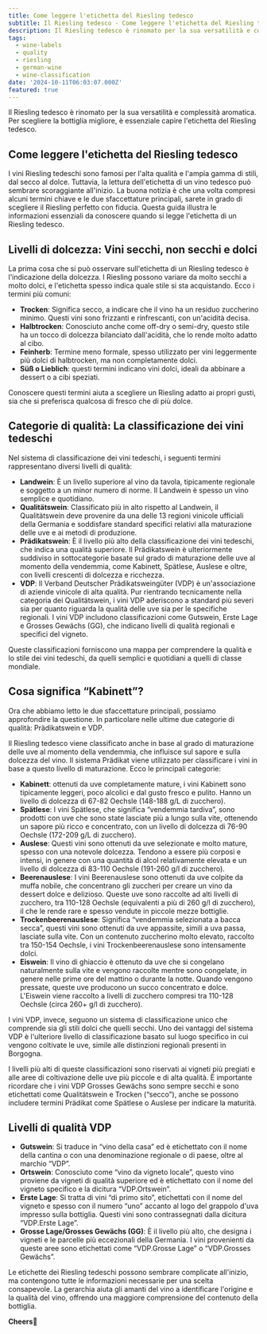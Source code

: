```yaml
---
title: Come leggere l'etichetta del Riesling tedesco
subtitle: Il Riesling tedesco - Come leggere l'etichetta del Riesling tedesco?
description: Il Riesling tedesco è rinomato per la sua versatilità e complessità aromatica. Per scegliere la bottiglia migliore, è essenziale capire l'etichetta del Riesling tedesco.
tags:
  - wine-labels
  - quality
  - riesling
  - german-wine
  - wine-classification
date: '2024-10-11T06:03:07.000Z'
featured: true
---
```


Il Riesling tedesco è rinomato per la sua versatilità e complessità aromatica. Per scegliere la bottiglia migliore, è essenziale capire l'etichetta del Riesling tedesco.

## Come leggere l'etichetta del Riesling tedesco

I vini Riesling tedeschi sono famosi per l'alta qualità e l'ampia gamma di stili, dal secco al dolce. Tuttavia, la lettura dell'etichetta di un vino tedesco può sembrare scoraggiante all'inizio. La buona notizia è che una volta compresi alcuni termini chiave e le due sfaccettature principali, sarete in grado di scegliere il Riesling perfetto con fiducia. Questa guida illustra le informazioni essenziali da conoscere quando si legge l'etichetta di un Riesling tedesco.

## Livelli di dolcezza: Vini secchi, non secchi e dolci

La prima cosa che si può osservare sull'etichetta di un Riesling tedesco è l'indicazione della dolcezza. I Riesling possono variare da molto secchi a molto dolci, e l'etichetta spesso indica quale stile si sta acquistando. Ecco i termini più comuni:

- **Trocken**: Significa secco, a indicare che il vino ha un residuo zuccherino minimo. Questi vini sono frizzanti e rinfrescanti, con un'acidità decisa.
- **Halbtrocken**: Conosciuto anche come off-dry o semi-dry, questo stile ha un tocco di dolcezza bilanciato dall'acidità, che lo rende molto adatto al cibo.
- **Feinherb**: Termine meno formale, spesso utilizzato per vini leggermente più dolci di halbtrocken, ma non completamente dolci.
- **Süß o Lieblich**: questi termini indicano vini dolci, ideali da abbinare a dessert o a cibi speziati.

Conoscere questi termini aiuta a scegliere un Riesling adatto ai propri gusti, sia che si preferisca qualcosa di fresco che di più dolce.

## Categorie di qualità: La classificazione dei vini tedeschi

Nel sistema di classificazione dei vini tedeschi, i seguenti termini rappresentano diversi livelli di qualità:

- **Landwein**: È un livello superiore al vino da tavola, tipicamente regionale e soggetto a un minor numero di norme. Il Landwein è spesso un vino semplice e quotidiano.
- **Qualitätswein**: Classificato più in alto rispetto al Landwein, il Qualitätswein deve provenire da una delle 13 regioni vinicole ufficiali della Germania e soddisfare standard specifici relativi alla maturazione delle uve e ai metodi di produzione.
- **Prädikatswein**: È il livello più alto della classificazione dei vini tedeschi, che indica una qualità superiore. Il Prädikatswein è ulteriormente suddiviso in sottocategorie basate sul grado di maturazione delle uve al momento della vendemmia, come Kabinett, Spätlese, Auslese e oltre, con livelli crescenti di dolcezza e ricchezza.
- **VDP**: Il Verband Deutscher Prädikatsweingüter (VDP) è un'associazione di aziende vinicole di alta qualità. Pur rientrando tecnicamente nella categoria dei Qualitätswein, i vini VDP aderiscono a standard più severi sia per quanto riguarda la qualità delle uve sia per le specifiche regionali. I vini VDP includono classificazioni come Gutswein, Erste Lage e Grosses Gewächs (GG), che indicano livelli di qualità regionali e specifici del vigneto.

Queste classificazioni forniscono una mappa per comprendere la qualità e lo stile dei vini tedeschi, da quelli semplici e quotidiani a quelli di classe mondiale.

## Cosa significa “Kabinett”?

Ora che abbiamo letto le due sfaccettature principali, possiamo approfondire la questione. In particolare nelle ultime due categorie di qualità: Prädikatswein e VDP.

Il Riesling tedesco viene classificato anche in base al grado di maturazione delle uve al momento della vendemmia, che influisce sul sapore e sulla dolcezza del vino. Il sistema Prädikat viene utilizzato per classificare i vini in base a questo livello di maturazione. Ecco le principali categorie:

- **Kabinett**: ottenuti da uve completamente mature, i vini Kabinett sono tipicamente leggeri, poco alcolici e dal gusto fresco e pulito. Hanno un livello di dolcezza di 67-82 Oechsle (148-188 g/L di zucchero).
- **Spätlese**: I vini Spätlese, che significa “vendemmia tardiva”, sono prodotti con uve che sono state lasciate più a lungo sulla vite, ottenendo un sapore più ricco e concentrato, con un livello di dolcezza di 76-90 Oechsle (172-209 g/L di zucchero).
- **Auslese**: Questi vini sono ottenuti da uve selezionate e molto mature, spesso con una notevole dolcezza. Tendono a essere più corposi e intensi, in genere con una quantità di alcol relativamente elevata e un livello di dolcezza di 83-110 Oechsle (191-260 g/l di zucchero).
- **Beerenauslese**: I vini Beerenauslese sono ottenuti da uve colpite da muffa nobile, che concentrano gli zuccheri per creare un vino da dessert dolce e delizioso. Queste uve sono raccolte ad alti livelli di zucchero, tra 110-128 Oechsle (equivalenti a più di 260 g/l di zucchero), il che le rende rare e spesso vendute in piccole mezze bottiglie.
- **Trockenbeerenauslese**: Significa “vendemmia selezionata a bacca secca”, questi vini sono ottenuti da uve appassite, simili a uva passa, lasciate sulla vite. Con un contenuto zuccherino molto elevato, raccolto tra 150-154 Oechsle, i vini Trockenbeerenauslese sono intensamente dolci.
- **Eiswein**: Il vino di ghiaccio è ottenuto da uve che si congelano naturalmente sulla vite e vengono raccolte mentre sono congelate, in genere nelle prime ore del mattino o durante la notte. Quando vengono pressate, queste uve producono un succo concentrato e dolce. L'Eiswein viene raccolto a livelli di zucchero compresi tra 110-128 Oechsle (circa 260+ g/l di zucchero).

I vini VDP, invece, seguono un sistema di classificazione unico che comprende sia gli stili dolci che quelli secchi. Uno dei vantaggi del sistema VDP è l'ulteriore livello di classificazione basato sul luogo specifico in cui vengono coltivate le uve, simile alle distinzioni regionali presenti in Borgogna.

I livelli più alti di queste classificazioni sono riservati ai vigneti più pregiati e alle aree di coltivazione delle uve più piccole e di alta qualità. È importante ricordare che i vini VDP Grosses Gewächs sono sempre secchi e sono etichettati come Qualitätswein e Trocken (“secco”), anche se possono includere termini Prädikat come Spätlese o Auslese per indicare la maturità.

## Livelli di qualità VDP

- **Gutswein**: Si traduce in “vino della casa” ed è etichettato con il nome della cantina o con una denominazione regionale o di paese, oltre al marchio “VDP”.
- **Ortswein**: Conosciuto come “vino da vigneto locale”, questo vino proviene da vigneti di qualità superiore ed è etichettato con il nome del vigneto specifico e la dicitura “VDP.Ortswein”.
- **Erste Lage**: Si tratta di vini “di primo sito”, etichettati con il nome del vigneto e spesso con il numero “uno” accanto al logo del grappolo d'uva impresso sulla bottiglia. Questi vini sono contrassegnati dalla dicitura “VDP.Erste Lage”.
- **Grosse Lage/Grosses Gewächs (GG)**: È il livello più alto, che designa i vigneti e le parcelle più eccezionali della Germania. I vini provenienti da queste aree sono etichettati come “VDP.Grosse Lage” o “VDP.Grosses Gewächs”.

Le etichette dei Riesling tedeschi possono sembrare complicate all'inizio, ma contengono tutte le informazioni necessarie per una scelta consapevole. La gerarchia aiuta gli amanti del vino a identificare l'origine e la qualità del vino, offrendo una maggiore comprensione del contenuto della bottiglia.

**Cheers**🍷
